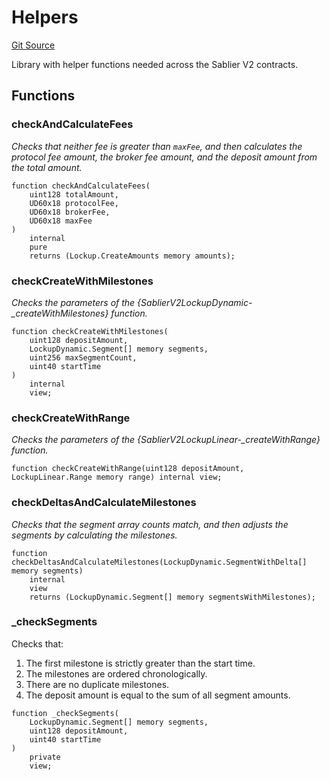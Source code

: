 # Helpers

[Git Source](https://github.com/sablier-labs/v2-core/blob/412ec3d3998a766507de96afdb26c797d2ae491d/src/libraries/Helpers.sol)

Library with helper functions needed across the Sablier V2 contracts.

## Functions

### checkAndCalculateFees

_Checks that neither fee is greater than `maxFee`, and then calculates the protocol fee amount, the broker fee amount,
and the deposit amount from the total amount._

```solidity
function checkAndCalculateFees(
    uint128 totalAmount,
    UD60x18 protocolFee,
    UD60x18 brokerFee,
    UD60x18 maxFee
)
    internal
    pure
    returns (Lockup.CreateAmounts memory amounts);
```

### checkCreateWithMilestones

_Checks the parameters of the {SablierV2LockupDynamic-\_createWithMilestones} function._

```solidity
function checkCreateWithMilestones(
    uint128 depositAmount,
    LockupDynamic.Segment[] memory segments,
    uint256 maxSegmentCount,
    uint40 startTime
)
    internal
    view;
```

### checkCreateWithRange

_Checks the parameters of the {SablierV2LockupLinear-\_createWithRange} function._

```solidity
function checkCreateWithRange(uint128 depositAmount, LockupLinear.Range memory range) internal view;
```

### checkDeltasAndCalculateMilestones

_Checks that the segment array counts match, and then adjusts the segments by calculating the milestones._

```solidity
function checkDeltasAndCalculateMilestones(LockupDynamic.SegmentWithDelta[] memory segments)
    internal
    view
    returns (LockupDynamic.Segment[] memory segmentsWithMilestones);
```

### \_checkSegments

Checks that:

1. The first milestone is strictly greater than the start time.
2. The milestones are ordered chronologically.
3. There are no duplicate milestones.
4. The deposit amount is equal to the sum of all segment amounts.

```solidity
function _checkSegments(
    LockupDynamic.Segment[] memory segments,
    uint128 depositAmount,
    uint40 startTime
)
    private
    view;
```
